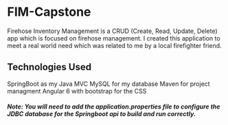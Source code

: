 # FIM-Capstone

Firehose Inventory Management is a CRUD (Create, Read, Update, Delete) app which is focused on firehose management.  I created this application to meet a real world need which was related to me by a local firefighter friend.

## Technologies Used
SpringBoot as my Java MVC
MySQL for my database
Maven for project managment
Angular 6 with bootstrap for the CSS

##### Note: You will need to add the application.properties file to configure the JDBC database for the Springboot api to build and run correctly.
